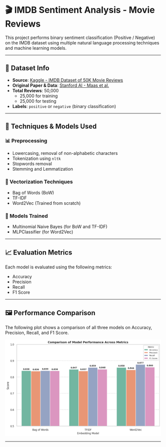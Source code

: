 # 🎬 IMDB Sentiment Analysis - Movie Reviews

This project performs binary sentiment classification (Positive / Negative) on the IMDB dataset using multiple natural language processing techniques and machine learning models.

---

## 📁 Dataset Info

- **Source**: [Kaggle - IMDB Dataset of 50K Movie Reviews](https://www.kaggle.com/datasets/lakshmi25npathi/imdb-dataset-of-50k-movie-reviews/data)  
- **Original Paper & Data**: [Stanford AI - Maas et al.](http://ai.stanford.edu/~amaas/data/sentiment/)
- **Total Reviews**: 50,000
  - 25,000 for training
  - 25,000 for testing
- **Labels**: `positive` or `negative` (binary classification)

---

## 🧠 Techniques & Models Used

### 📊 Preprocessing
- Lowercasing, removal of non-alphabetic characters
- Tokenization using `nltk`
- Stopwords removal
- Stemming and Lemmatization

### 🧰 Vectorization Techniques
- Bag of Words (BoW)
- TF-IDF
- Word2Vec (Trained from scratch)

### 🧪 Models Trained
- Multinomial Naive Bayes (for BoW and TF-IDF)
- MLPClassifier (for Word2Vec)

---

## 📈 Evaluation Metrics

Each model is evaluated using the following metrics:
- Accuracy
- Precision
- Recall
- F1 Score

---

## 🖼️ Performance Comparison

The following plot shows a comparison of all three models on Accuracy, Precision, Recall, and F1 Score.

<div align="center">
  <img src="Sample_Output_images/Comparision_plot.png" alt="Model Performance Comparison" width="700"/>
</div>

---

